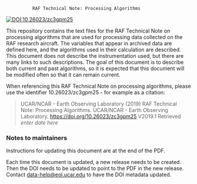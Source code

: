               RAF Technical Note: Processing Algorithms

[![DOI:10.26023/zc3gpm25](https://img.shields.io/badge/DOI-10.26023/zc3gpm25-brightgreen.svg)](<https://doi.org/10.26023/zc3gpm25>)

This repository contains the text files for the RAF Technical Note on
processing algorithms that are used for processing data collected
on the RAF research aircraft. The variables that appear in archived
data are defined here, and the algorithms used in their calculation
are described. This document does not describe the instrumentation
used, but there are many links to such descriptions. The goal of this
document is to describe both current and past algorithms, so it is
expected that this document will be modified often so that it can
remain current. 

When referencing this RAF Technical Note on processing algorithms, please use the identifier 10.26023/zc3gpm25 - for example as a citation:

> UCAR/NCAR - Earth Observing Laboratory (2019) RAF Technical Note: Processing Algorithms. UCAR/NCAR - Earth Observing Laboratory. https://doi.org/10.26023/zc3gpm25  V2019.1 Retrieved *enter date here*

### Notes to maintainers

Instructions for updating this document are at the end of the PDF.

Each time this document is updated, a new release needs to be created. Then the DOI needs to be updated to point to the PDF in the new release. Contact data-help@eol.ucar.edu to have the DOI metadata updated.
